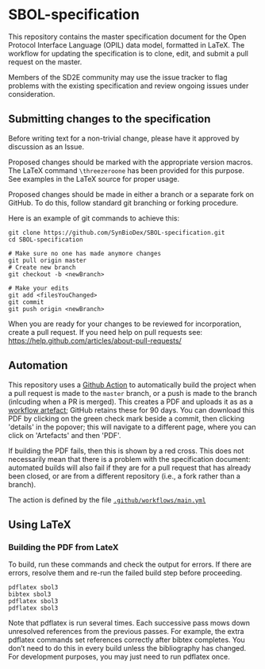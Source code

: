 # SBOL-specification

This repository contains the master specification document for the Open Protocol Interface Language (OPIL) data model, formatted in LaTeX.  The workflow for updating the specification is to clone, edit, and submit a pull request on the master.

Members of the SD2E community may use the issue tracker to flag problems with the existing specification and review ongoing issues under consideration.

## Submitting changes to the specification

Before writing text for a non-trivial change, please have it approved by discussion as an Issue.

Proposed changes should be marked with the appropriate version
macros. The LaTeX command `\threezeroone` has been provided for this
purpose. See examples in the LaTeX source for proper usage.

Proposed changes should be made in either a branch or a separate fork on GitHub.  To do this, follow standard git branching or forking procedure.

Here is an example of git commands to achieve this:

```shell
git clone https://github.com/SynBioDex/SBOL-specification.git
cd SBOL-specification

# Make sure no one has made anymore changes
git pull origin master
# Create new branch
git checkout -b <newBranch>

# Make your edits
git add <filesYouChanged>
git commit
git push origin <newBranch>
```

When you are ready for your changes to be reviewed for incorporation, create a pull request.
If you need help on pull requests see: https://help.github.com/articles/about-pull-requests/

## Automation

This repository uses a [Github Action](https://github.com/features/actions) to automatically build the project when a pull request is made to the `master` branch, or a push is made to the branch (inlcuding when a PR is merged).
This creates a PDF and uploads it as as a [workflow artefact](https://help.github.com/en/actions/configuring-and-managing-workflows/persisting-workflow-data-using-artifacts); GitHub retains these for 90 days.
You can download this PDF by clicking on the green check mark beside a commit, then clicking 'details' in the popover; this will navigate to a different page, where you can click on 'Artefacts' and then 'PDF'.

If building the PDF fails, then this is shown by a red cross. 
This does not necessarily mean that there is a problem with the specification document: automated builds will also fail if they are for a pull request that has already been closed, or are from a different repository (i.e., a fork rather than a branch). 

The action is defined by the file [`.github/workflows/main.yml`](./.github/workflows/main.yml)

## Using LaTeX

### Building the PDF from LateX

To build, run these commands and check the output for errors. If there are errors, resolve them and re-run the failed build step before proceeding.

    pdflatex sbol3
    bibtex sbol3
    pdflatex sbol3
    pdflatex sbol3

Note that pdflatex is run several times. Each successive pass mows down unresolved references from the previous passes. For example, the extra pdflatex commands set references correctly after bibtex completes. You don’t need to do this in every build unless the bibliography has changed.  For development purposes, you may just need to run pdflatex once.



